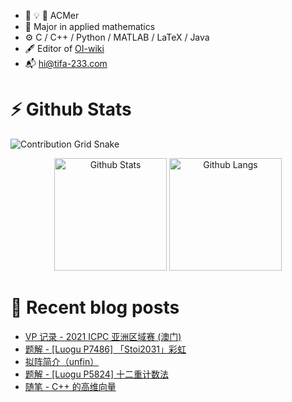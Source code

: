 - :thought_balloon: :bulb: :balloon: ACMer
- :book: Major in applied mathematics
- :gear: C / C++ / Python / MATLAB / LaTeX / Java
- :fountain_pen: Editor of [OI-wiki](https://github.com/OI-wiki/)
- :mailbox_with_mail: <hi@tifa-233.com>

# :zap: Github Stats

<picture>
  <source media="(prefers-color-scheme: dark)" srcset="https://raw.githubusercontent.com/Tiphereth-A/Tiphereth-A/contribution-grid-snake/github-contribution-grid-snake-dark.svg">
  <source media="(prefers-color-scheme: light)" srcset="https://raw.githubusercontent.com/Tiphereth-A/Tiphereth-A/contribution-grid-snake/github-contribution-grid-snake.svg">
  <img alt="Contribution Grid Snake" src="https://raw.githubusercontent.com/Tiphereth-A/Tiphereth-A/contribution-grid-snake/github-contribution-grid-snake.svg">
</picture>

<p align="center">
  <picture>
    <source media="(prefers-color-scheme: dark)" height="180em" srcset="https://raw.githubusercontent.com/Tiphereth-A/Tiphereth-A/stats-langs/github-stats-dark.svg">
    <source media="(prefers-color-scheme: light)" height="180em" srcset="https://raw.githubusercontent.com/Tiphereth-A/Tiphereth-A/stats-langs/github-stats.svg">
    <img alt="Github Stats" src="https://raw.githubusercontent.com/Tiphereth-A/Tiphereth-A/stats-langs/github-stats.svg">
  </picture>
  <picture>
    <source media="(prefers-color-scheme: dark)" height="180em" srcset="https://raw.githubusercontent.com/Tiphereth-A/Tiphereth-A/stats-langs/github-langs-dark.svg">
    <source media="(prefers-color-scheme: light)" height="180em" srcset="https://raw.githubusercontent.com/Tiphereth-A/Tiphereth-A/stats-langs/github-langs.svg">
    <img alt="Github Langs" src="https://raw.githubusercontent.com/Tiphereth-A/Tiphereth-A/stats-langs/github-langs.svg">
  </picture>
</p>

# :page_with_curl: Recent blog posts
<!-- BLOG-POST-LIST:START -->
- [VP 记录 - 2021 ICPC 亚洲区域赛 &lpar;澳门&rpar;](https://tifa-233.com/archives/icpc-amcr2021/)
- [题解 - [Luogu P7486] 「Stoi2031」彩虹](https://tifa-233.com/archives/luogu-p7486/)
- [拟阵简介（unfin）](https://tifa-233.com/archives/matroid/)
- [题解 - [Luogu P5824] 十二重计数法](https://tifa-233.com/archives/luogu-p5824/)
- [随笔 - C++ 的高维向量](https://tifa-233.com/archives/draft-025/)
<!-- BLOG-POST-LIST:END -->

<!--
**Tiphereth-A/Tiphereth-A** is a ✨ _special_ ✨ repository because its `README.md` (this file) appears on your GitHub profile.

Here are some ideas to get you started:

- 🔭 I’m currently working on ...
- 🌱 I’m currently learning ...
- 👯 I’m looking to collaborate on ...
- 🤔 I’m looking for help with ...
- 💬 Ask me about ...
- 📫 How to reach me: ...
- 😄 Pronouns: ...
- ⚡ Fun fact: ...
-->

